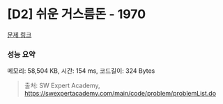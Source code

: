 # [D2] 쉬운 거스름돈 - 1970 

[문제 링크](https://swexpertacademy.com/main/code/problem/problemDetail.do?contestProbId=AV5PsIl6AXIDFAUq) 

### 성능 요약

메모리: 58,504 KB, 시간: 154 ms, 코드길이: 324 Bytes



> 출처: SW Expert Academy, https://swexpertacademy.com/main/code/problem/problemList.do